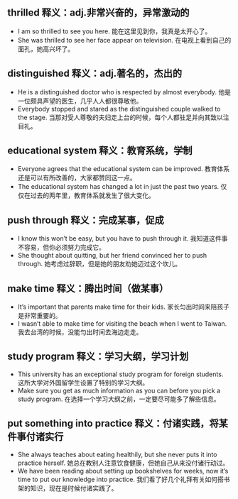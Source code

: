 ## thrilled 释义：adj.非常兴奋的，异常激动的
* I am so thrilled to see you here. 能在这里见到你，我真是太开心了。
* She was thrilled to see her face appear on television. 在电视上看到自己的面孔，她高兴坏了。

## distinguished 释义：adj.著名的，杰出的
* He is a distinguished doctor who is respected by almost everybody. 他是一位颇具声望的医生，几乎人人都很尊敬他。
* Everybody stopped and stared as the distinguished couple walked to the stage. 当那对受人尊敬的夫妇走上台的时候，每个人都驻足并向其致以注目礼。

## educational system  释义：教育系统，学制
* Everyone agrees that the educational system can be improved. 教育体系还是可以有所改善的，大家都赞同这一点。
* The educational system has changed a lot in just the past two years. 仅仅在过去的两年里，教育体系就发生了很大变化。

## push through 释义：完成某事，促成
* I know this won’t be easy, but you have to push through it. 我知道这件事不容易，但你必须努力完成它。
* She thought about quitting, but her friend convinced her to push through. 她考虑过辞职，但是她的朋友劝她迈过这个坎儿。

## make time 释义：腾出时间（做某事）
* It’s important that parents make time for their kids. 家长匀出时间来陪孩子是非常重要的。
* I wasn’t able to make time for visiting the beach when I went to Taiwan. 我去台湾的时候，没能匀出时间去海边走走。

## study program 释义：学习大纲，学习计划
* This university has an exceptional study program for foreign students. 这所大学对外国留学生设置了特别的学习大纲。
* Make sure you get as much information as you can before you pick a study program. 在选择一个学习大纲之前，一定要尽可能多了解些信息。

## put something into practice 释义：付诸实践，将某件事付诸实行
* She always teaches about eating healthily, but she never puts it into practice herself. 她总在教别人注意饮食健康，但她自己从来没付诸行动过。
* We have been reading about setting up bookshelves for weeks, now it’s time to put our knowledge into practice. 我们看了好几个礼拜有关如何搭书架的知识，现在是时候付诸实践了。
